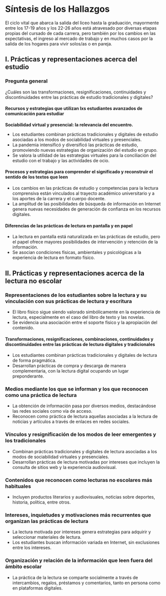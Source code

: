 # Síntesis de los Hallazgos

El ciclo vital que abarca la salida del liceo hasta la graduación, mayormente entre los 17-19 años y los 22-26 años está atravesado por diversas etapas propias del cursado de cada carrera, pero también por los cambios en las expectativas, el ingreso al mercado de trabajo y en muchos casos por la salida de los hogares para vivir solos/as o en pareja.

## I. Prácticas y representaciones acerca del estudio 

### Pregunta general
¿Cuáles son las transformaciones, resignificaciones, continuidades y discontinuidades entre las prácticas de estudio tradicionales y digitales?

#### Recursos y estrategias que utilizan lxs estudiantes avanzados de comunicación para estudiar

**Sociabilidad virtual y presencial: la relevancia del encuentro.**
- Los estudiantes combinan prácticas tradicionales y digitales de estudio asociadas a los modos de sociabilidad virtuales y presenciales.
- La pandemia intensificó y diversificó las prácticas de estudio, promoviendo nuevas estrategias de organización del estudio en grupo.
- Se valora la utilidad de las estrategias virtuales para la conciliación del estudio con el trabajo y las actividades de ocio.

#### Procesos y estrategias para comprender el significado y reconstruir el sentido de los textos que leen
- Los cambios en las prácticas de estudio y competencias para la lectura comprensiva están vinculados al trayecto académico universitario y a los aportes de la carrera y el cuerpo docente.
- La amplitud de las posibilidades de búsqueda de información en Internet genera nuevas necesidades de generación de confianza en los recursos digitales.

#### Diferencias de las prácticas de lectura en pantalla y en papel
- La lectura en pantalla está naturalizada en las prácticas de estudio, pero el papel ofrece mayores posibilidades de intervención y retención de la información.
- Se asocian condiciones físicas, ambientales y psicológicas a la experiencia de lectura en formato físico.

## II. Prácticas y representaciones acerca de la lectura no escolar

### Representaciones de los estudiantes sobre la lectura y su vinculación con sus prácticas de lectura y escritura

- El libro físico sigue siendo valorado simbólicamente en la experiencia de lectura, especialmente en el caso del libro de texto y las novelas.
- Se evidencia una asociación entre el soporte físico y la apropiación del contenido.

#### Transformaciones, resignificaciones, combinaciones, continuidades y discontinuidades entre las prácticas de lectura digitales y tradicionales
- Los estudiantes combinan prácticas tradicionales y digitales de lectura de forma pragmática.
- Desarrollan prácticas de compra y descarga de manera complementaria, con la lectura digital ocupando un lugar preponderante.

### Medios mediante los que se informan y los que reconocen como una práctica de lectura

- La obtención de información pasa por diversos medios, destacándose las redes sociales como vía de acceso.
- Reconocen como práctica de lectura aquellas asociadas a la lectura de noticias y artículos a través de enlaces en redes sociales.

### Vínculos y resignificación de los modos de leer emergentes y los tradicionales

- Combinan prácticas tradicionales y digitales de lectura asociadas a los modos de sociabilidad virtuales y presenciales.
- Desarrollan prácticas de lectura motivadas por intereses que incluyen la consulta de sitios web y la experiencia audiovisual.

### Contenidos que reconocen como lecturas no escolares más habituales
- Incluyen productos literarios y audiovisuales, noticias sobre deportes, historia, política, entre otros.

### Intereses, inquietudes y motivaciones más recurrentes que organizan las prácticas de lectura

- La lectura motivada por intereses genera estrategias para adquirir y seleccionar materiales de lectura.
- Los estudiantes buscan información variada en Internet, sin exclusiones entre los intereses.

### Organización y relación de la información que leen fuera del ámbito escolar

- La práctica de la lectura se comparte socialmente a través de intercambios, regalos, préstamos y comentarios, tanto en persona como en plataformas digitales.
